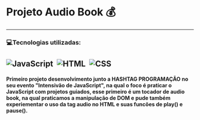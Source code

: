 # Projeto Audio Book 💰
--------

### 💻Tecnologias utilizadas:

![JavaScript](https://img.shields.io/badge/JavaScript-F7DF1E?style=for-the-badge&logo=javascript&logoColor=black)&nbsp;
![HTML](https://img.shields.io/badge/HTML5-E34F26?style=for-the-badge&logo=html5&logoColor=white)&nbsp;
![CSS](https://img.shields.io/badge/CSS3-1572B6?style=for-the-badge&logo=css3&logoColor=white)&nbsp;
--------------
#### Primeiro projeto desenvolvimento junto a HASHTAG PROGRAMAÇÃO no seu evento "Intensivão de JavaScript", na qual o foco é praticar o JavaScript com projetos guiados, esse primeiro é um tocador de audio book, na qual praticamos a manipulação de DOM e pude também experiementar o uso da tag audio no HTML e suas funcões de play() e pause().